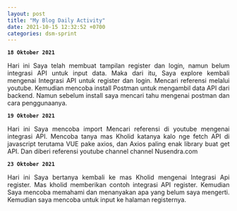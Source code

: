 ```yaml
---
layout: post
title: "My Blog Daily Activity"
date: 2021-10-15 12:32:52 +0700
categories: dsm-sprint
---
```


**`18 Oktober 2021`**

<p style='text-align: justify;'>Hari ini Saya telah membuat tampilan register dan login, namun belum integrasi API untuk input data. Maka dari itu, Saya explore kembali mengenai Integrasi API untuk register dan login. Mencari referensi melalui youtube. Kemudian mencoba install Postman untuk mengambil data API dari backend. Namun sebelum install saya mencari tahu mengenai postman dan cara penggunaanya.</p>

**`19 Oktober 2021`**

<p style='text-align: justify;'>Hari ini Saya mencoba import Mencari referensi di youtube mengenai integrasi API. Mencoba tanya mas Kholid katanya kalo nge fetch API di javascript terutama VUE pake axios, dan Axios paling enak library buat get API. Dan diberi referensi youtube channel channel Nusendra.com</p>

**`23 Oktober 2021`**

<p style='text-align: justify;'>Hari ini Saya bertanya kembali ke mas Kholid mengenai Integrasi Api register. Mas kholid memberikan contoh integrasi API register. Kemudian Saya mencoba memahami dan menanyakan apa yang belum saya mengerti. Kemudian saya mencoba untuk input ke halaman registernya.</p>
